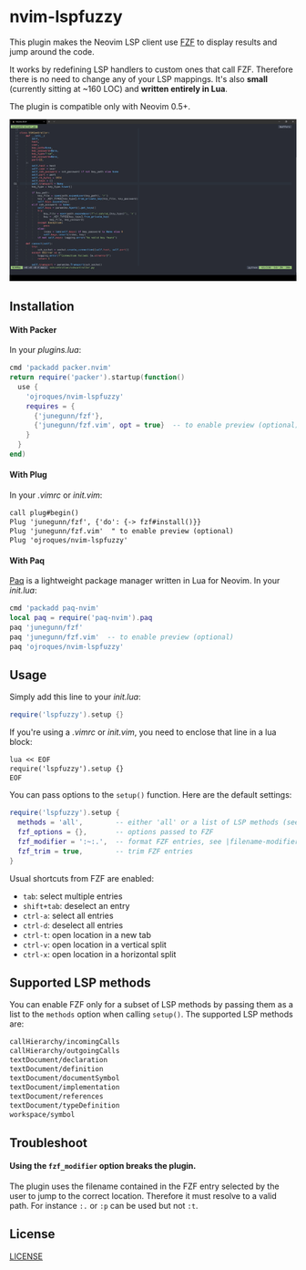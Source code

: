 # nvim-lspfuzzy

This plugin makes the Neovim LSP client use
[FZF](https://github.com/junegunn/fzf) to display results and jump around
the code.

It works by redefining LSP handlers to custom ones that call FZF. Therefore
there is no need to change any of your LSP mappings. It's also **small**
(currently sitting at ~160 LOC) and **written entirely in Lua**.

The plugin is compatible only with Neovim 0.5+.

![demo](./demo.gif)

## Installation

#### With Packer
In your *plugins.lua*:
```lua
cmd 'packadd packer.nvim'
return require('packer').startup(function()
  use {
    'ojroques/nvim-lspfuzzy'
    requires = {
      {'junegunn/fzf'},
      {'junegunn/fzf.vim', opt = true}  -- to enable preview (optional)
    }
  }
end)
```

#### With Plug
In your *.vimrc* or *init.vim*:
```vim
call plug#begin()
Plug 'junegunn/fzf', {'do': {-> fzf#install()}}
Plug 'junegunn/fzf.vim'  " to enable preview (optional)
Plug 'ojroques/nvim-lspfuzzy'
```

#### With Paq
[Paq](https://github.com/savq/paq-nvim) is a lightweight package manager
written in Lua for Neovim. In your *init.lua*:
```lua
cmd 'packadd paq-nvim'
local paq = require('paq-nvim').paq
paq 'junegunn/fzf'
paq 'junegunn/fzf.vim'  -- to enable preview (optional)
paq 'ojroques/nvim-lspfuzzy'
```

## Usage
Simply add this line to your *init.lua*:
```lua
require('lspfuzzy').setup {}
```

If you're using a *.vimrc* or *init.vim*, you need to enclose that line in a
lua block:
```vim
lua << EOF
require('lspfuzzy').setup {}
EOF
```

You can pass options to the `setup()` function. Here are the default settings:
```lua
require('lspfuzzy').setup {
  methods = 'all',        -- either 'all' or a list of LSP methods (see below)
  fzf_options = {},       -- options passed to FZF
  fzf_modifier = ':~:.',  -- format FZF entries, see |filename-modifiers|
  fzf_trim = true,        -- trim FZF entries
}
```

Usual shortcuts from FZF are enabled:
* `tab`: select multiple entries
* `shift+tab`: deselect an entry
* `ctrl-a`: select all entries
* `ctrl-d`: deselect all entries
* `ctrl-t`: open location in a new tab
* `ctrl-v`: open location in a vertical split
* `ctrl-x`: open location in a horizontal split

## Supported LSP methods
You can enable FZF only for a subset of LSP methods by passing them as a list
to the `methods` option when calling `setup()`. The supported LSP methods are:
```
callHierarchy/incomingCalls
callHierarchy/outgoingCalls
textDocument/declaration
textDocument/definition
textDocument/documentSymbol
textDocument/implementation
textDocument/references
textDocument/typeDefinition
workspace/symbol
```

## Troubleshoot

#### Using the `fzf_modifier` option breaks the plugin.
The plugin uses the filename contained in the FZF entry selected by the user
to jump to the correct location. Therefore it must resolve to a valid path.
For instance `:.` or `:p` can be used but not `:t`.

## License
[LICENSE](./LICENSE)
